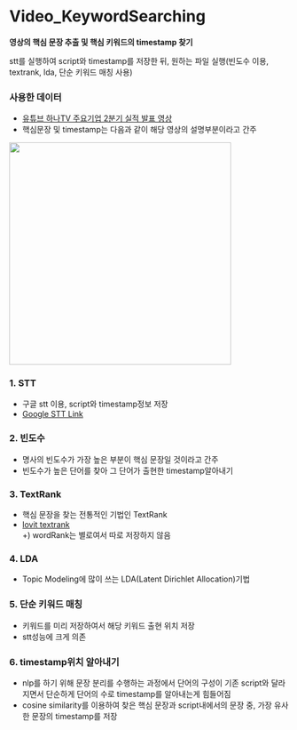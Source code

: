 # Video_KeywordSearching
__영상의 핵심 문장 추출 및 핵심 키워드의 timestamp 찾기__<br/>

stt를 실행하여 script와 timestamp를 저장한 뒤, 원하는 파일 실행(빈도수 이용, textrank, lda, 단순 키워드 매칭 사용)

### 사용한 데이터

* [유튜브 하나TV 주요기업 2분기 실적 발표 영상](https://www.youtube.com/watch?v=NZclCFc9sa0&t=703s)
* 핵심문장 및 timestamp는 다음과 같이 해당 영상의 설명부분이라고 간주
<img width="400" src="https://user-images.githubusercontent.com/41534519/95038247-9ec86c80-0708-11eb-82ba-92c04319bf78.png">

### 1. STT
* 구글 stt 이용, script와 timestamp정보 저장
* [Google STT Link](https://cloud.google.com/speech-to-text?hl=ko)

### 2. 빈도수
* 명사의 빈도수가 가장 높은 부분이 핵심 문장일 것이라고 간주
* 빈도수가 높은 단어를 찾아 그 단어가 출현한 timestamp알아내기

### 3. TextRank
* 핵심 문장을 찾는 전통적인 기법인 TextRank
* [lovit textrank](https://lovit.github.io/nlp/2019/04/30/textrank/) <br/>
+) wordRank는 별로여서 따로 저장하지 않음

### 4. LDA
* Topic Modeling에 많이 쓰는 LDA(Latent Dirichlet Allocation)기법

### 5. 단순 키워드 매칭
* 키워드를 미리 저장하여서 해당 키워드 출현 위치 저장
* stt성능에 크게 의존

### 6. timestamp위치 알아내기
* nlp를 하기 위해 문장 분리를 수행하는 과정에서 단어의 구성이 기존 script와 달라지면서 단순하게 단어의 수로 timestamp를 알아내는게 힘들어짐
* cosine similarity를 이용하여 찾은 핵심 문장과 script내에서의 문장 중, 가장 유사한 문장의 timestamp를 저장
